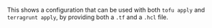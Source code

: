 This shows a configuration that can be used with both `tofu apply` and
`terragrunt apply`, by providing both a `.tf` and a `.hcl` file.
